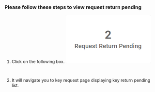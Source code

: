 ### Please follow these steps to view request return pending
1. Click on the following box.
![box](../../../../assets/file/documentation/dashboard/images/request_return_pending_.png)
</br>

2. It will navigate you to key request page displaying key return pending list.